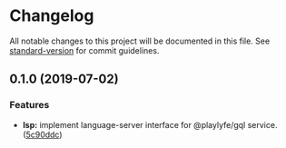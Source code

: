 # Changelog

All notable changes to this project will be documented in this file. See [standard-version](https://github.com/conventional-changelog/standard-version) for commit guidelines.

## 0.1.0 (2019-07-02)


### Features

* **lsp:** implement language-server interface for @playlyfe/gql service. ([5c90ddc](https://github.com/Mayank1791989/gql-language-server/commit/5c90ddc))
